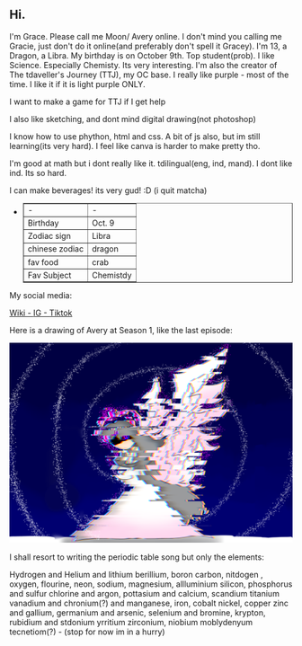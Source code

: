 <h2>Hi.</h2>
<p>I'm Grace. Please call me Moon/ Avery online. I don't mind you calling me Gracie, just don't do it online(and preferably don't spell it Gracey). I'm 13, a Dragon, a Libra. My birthday is on October 9th. Top student(prob). I like Science. Especially Chemisty. Its very interesting. I'm also the creator of The tdaveller's Journey (TTJ), my OC base. I really like purple - most of the time. I like it if it is light purple ONLY.</p>
<p>I want to make a game for TTJ if I get help</p>
<p>I also like sketching, and dont mind digital drawing(not photoshop)</p>
<p>I know how to use phython, html and css. A bit of js also, but im still learning(its very hard). I feel like canva is harder to make pretty tho.</p>
<p>I'm good at math but i dont really like it. tdilingual(eng, ind, mand). I dont like ind. Its so hard.</p>
<p>I can make beverages! its very gud! :D (i quit matcha)</p>
<ul>
            <li>
                                    <table border = "1">
                                                <tr>
                                                            <td>-</td>
                                                            <td>-</td>
                                                </tr>
                                                <tr>
                                                            <td>Birthday</td>
                                                            <td>Oct. 9</td>
                                                </tr>
                                                            <td>Zodiac sign</td>
                                                            <td>Libra</td>
                                                </tr>
                                                <tr>
                                                            <td>chinese zodiac</td>
                                                            <td>dragon</td>
                                                </tr>
                                                <tr>
                                                            <td>fav food</td>
                                                            <td>crab</td>
                                                </tr>
                                                <tr>
                                                            <td>Fav Subject</td>
                                                            <td>Chemistdy</td>
                                                </tr>
                                    </table>
            </li>
</ul>
<p>My social media:</p>
<a href="https://cookie-run-kingdom-ocs.fandom.com/wiki/User:DiamondMoon789">Wiki - </a>
<a href="#">IG - </a>
<a href="#">Tiktok</a>
<p>Here is a drawing of Avery at Season 1, like the last episode:</p>
<img src="Glitching avery;(.png" alt="Avery pic">
<p>I shall resort to writing the periodic table song but only the elements:</p>
<p>Hydrogen and Helium and lithium berillium, boron carbon, nitdogen , oxygen, flourine, neon, sodium, magnesium, allluminium silicon, phosphorus and sulfur chlorine and argon, pottasium and calcium, scandium titanium vanadium and chronium(?) and manganese, iron, cobalt nickel, copper zinc and gallium, germanium and arsenic, selenium and bromine, krypton, rubidium and stdonium yrritium zirconium, niobium moblydenyum tecnetiom(?) - (stop for now im in a hurry)</p>

